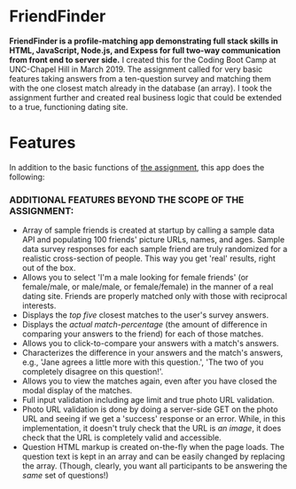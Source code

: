 # FriendFinder

**FriendFinder is a profile-matching app demonstrating full stack skills in HTML, JavaScript, Node.js, and Expess for full two-way communication from front end to server side.** I created this for the Coding Boot Camp at UNC-Chapel Hill in March 2019. The assignment called for very basic features taking answers from a ten-question survey and matching them with the one closest match already in the database (an array). I took the assignment further and created real business logic that could be extended to a true, functioning dating site.

# Features
In addition to the basic functions of [the assignment](homework_instructions.md), this app does the following:

### ADDITIONAL FEATURES BEYOND THE SCOPE OF THE ASSIGNMENT:
* Array of sample friends is created at startup by calling a sample data API and populating 100 friends' picture URLs, names, and ages. Sample data survey responses for each sample friend are truly randomized for a realistic cross-section of people. This way you get 'real' results, right out of the box.
* Allows you to select 'I'm a male looking for female friends' (or female/male, or male/male, or female/female) in the manner of a real dating site. Friends are properly matched only with those with reciprocal interests.
* Displays the *top five* closest matches to the user's survey answers.
* Displays the *actual match-percentage* (the amount of difference in comparing your answers to the friend) for each of those matches.
* Allows you to click-to-compare your answers with a match's answers.
* Characterizes the difference in your answers and the match's answers, e.g., 'Jane agrees a little more with this question.', 'The two of you completely disagree on this question!'.
* Allows you to view the matches again, even after you have closed the modal display of the matches.
* Full input validation including age limit and true photo URL validation.
* Photo URL validation is done by doing a server-side GET on the photo URL and seeing if we get a 'success' response or an error. While, in this implementation, it doesn't truly check that the URL is *an image*, it does check that the URL is completely valid and accessible.
* Question HTML markup is created on-the-fly when the page loads. The question text is kept in an array and can be easily changed by replacing the array. (Though, clearly, you want all participants to be answering the *same* set of questions!)